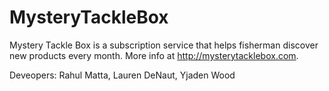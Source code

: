 # MysteryTackleBox
Mystery Tackle Box is a subscription service that helps fisherman discover new products every month. More info at http://mysterytacklebox.com.

Deveopers: Rahul Matta, Lauren DeNaut, Yjaden Wood